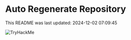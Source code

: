 # Auto Regenerate Repository

This README was last updated: 2024-12-02 07:09:45

 ![TryHackMe](https://tryhackme.com/badge/533634)